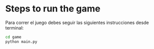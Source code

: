 # Steps to run the game

Para correr el juego debes seguir las siguientes instrucciones desde terminal:

```sh
cd game
python main.py
```